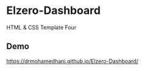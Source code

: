 # Elzero-Dashboard
HTML &amp; CSS Template Four
## Demo
https://drmohamedhani.github.io/Elzero-Dashboard/
